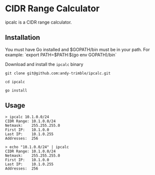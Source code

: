 # CIDR Range Calculator
ipcalc is a CIDR range calculator.

## Installation
You must have Go installed and $GOPATH/bin must be in your path. For example:
`export PATH=$PATH:$(go env GOPATH)/bin`

Download and install the `ipcalc` binary

`git clone git@github.com:andy-trimble/ipcalc.git`

`cd ipcalc`

`go install`

## Usage
```
> ipcalc 10.1.0.0/24
CIDR Range: 10.1.0.0/24
Netmask:    255.255.255.0
First IP:   10.1.0.0
Last IP:    10.1.0.255
Addresses:  256
```

```
> echo "10.1.0.0/24" | ipcalc
CIDR Range: 10.1.0.0/24
Netmask:    255.255.255.0
First IP:   10.1.0.0
Last IP:    10.1.0.255
Addresses:  256
```

